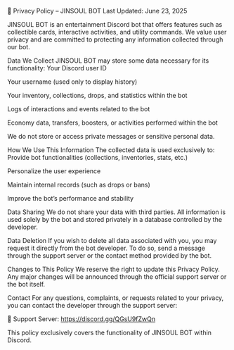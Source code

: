 📜 Privacy Policy – JINSOUL BOT Last Updated: June 23, 2025

JINSOUL BOT is an entertainment Discord bot that offers features such as collectible cards, interactive activities, and utility commands. We value user privacy and are committed to protecting any information collected through our bot.

Data We Collect JINSOUL BOT may store some data necessary for its functionality:
Your Discord user ID

Your username (used only to display history)

Your inventory, collections, drops, and statistics within the bot

Logs of interactions and events related to the bot

Economy data, transfers, boosters, or activities performed within the bot

We do not store or access private messages or sensitive personal data.

How We Use This Information The collected data is used exclusively to:
Provide bot functionalities (collections, inventories, stats, etc.)

Personalize the user experience

Maintain internal records (such as drops or bans)

Improve the bot’s performance and stability

Data Sharing We do not share your data with third parties. All information is used solely by the bot and stored privately in a database controlled by the developer.

Data Deletion If you wish to delete all data associated with you, you may request it directly from the bot developer. To do so, send a message through the support server or the contact method provided by the bot.

Changes to This Policy We reserve the right to update this Privacy Policy. Any major changes will be announced through the official support server or the bot itself.

Contact For any questions, complaints, or requests related to your privacy, you can contact the developer through the support server:

🔗 Support Server: https://discord.gg/QGsU9fZwQn

This policy exclusively covers the functionality of JINSOUL BOT within Discord.
